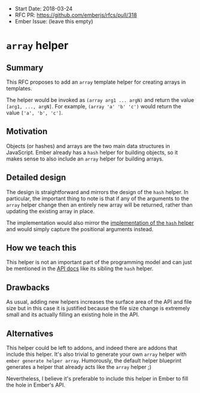 - Start Date: 2018-03-24
- RFC PR: https://github.com/emberjs/rfcs/pull/318
- Ember Issue: (leave this empty)

# `array` helper

## Summary

This RFC proposes to add an `array` template helper for creating arrays in templates.

The helper would be invoked as `(array arg1 ... argN)` and return the value `[arg1, ..., argN]`. For example, `(array 'a' 'b' 'c')` would return the value `['a', 'b', 'c']`.


## Motivation

Objects (or hashes) and arrays are the two main data structures in JavaScript. Ember already has a `hash` helper for building objects, so it makes sense to also include an `array` helper for building arrays.

## Detailed design

The design is straightforward and mirrors the design of the `hash` helper. In particular, the important thing to note is that if any of the arguments to the `array` helper change then an entirely new array will be returned, rather than updating the existing array in place.

The implementation would also mirror the [implementation of the `hash` helper](https://github.com/emberjs/ember.js/blob/ec9f4e5e5f4099a77a73bc5a9aa41916f0d15d6d/packages/ember-glimmer/lib/helpers/hash.ts#L49-L51) and would simply capture the positional arguments instead.

## How we teach this

This helper is not an important part of the programming model and can just be mentioned in the [API docs](https://emberjs.com/api/ember/release/classes/Ember.Templates.helpers) like its sibling the `hash` helper.

## Drawbacks

As usual, adding new helpers increases the surface area of the API and file size but in this case it is justified because the file size change is extremely small and its actually filling an existing hole in the API.

## Alternatives

This helper could be left to addons, and indeed there are addons that include this helper. It's also trivial to generate
your own `array` helper with `ember generate helper array`. Humorously, the default helper blueprint generates a helper that already acts like the `array` helper ;)

Nevertheless, I believe it's preferable to include this helper in Ember to fill the hole in Ember's API.
